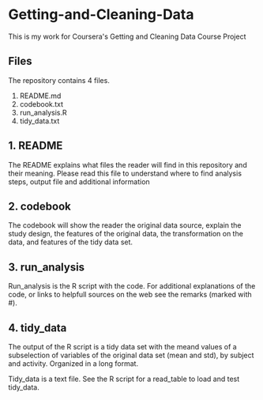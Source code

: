 # Getting-and-Cleaning-Data

This is my work for Coursera's Getting and Cleaning Data Course Project

## Files

The repository contains 4 files.
1. README.md
2. codebook.txt
3. run_analysis.R
4. tidy_data.txt

## 1. README

The README explains what files the reader will find in this repository and their meaning. Please read this file to understand where to find analysis steps, output file and additional information

## 2. codebook

The codebook will show the reader the original data source, explain the study design, the features of the original data, the transformation on the data, and features of the tidy data set.

## 3. run_analysis

Run_analysis is the R script with the code. For additional explanations of the code, or links to helpfull sources on the web see the remarks (marked with #).

## 4. tidy_data

The output of the R script is a tidy data set with the meand values of a subselection of variables of the original data set (mean and std), by subject and activity. Organized in a long format. 

Tidy_data is a text file. See the R script for a read_table to load and test  tidy_data. 
